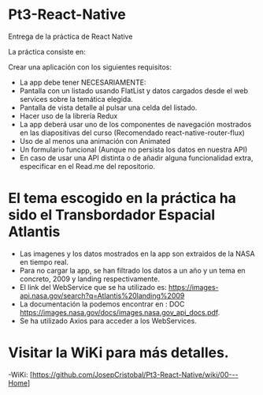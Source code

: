 # Pt3-React-Native
Entrega de la práctica de React Native

La práctica consiste en:

Crear una aplicación con los siguientes ​requisitos​:
- La app debe tener NECESARIAMENTE:
- Pantalla con un listado usando FlatList y datos cargados desde el web
services sobre la temática elegida.
- Pantalla de vista detalle al pulsar una celda del listado.
- Hacer uso de la librería Redux
- La app deberá usar uno de los componentes de navegación mostrados
en las diapositivas del curso​ (Recomendado ​react-native-router-flux​)
- Uso de al menos una animación con Animated
- Un formulario funcional (Aunque no persista los datos en nuestra API)
- En caso de usar una API distinta o de añadir alguna funcionalidad extra, especificar en el Read.me del repositorio.

# El tema escogido en la práctica ha sido el Transbordador Espacial Atlantis

- Las imagenes y los datos mostrados en la app son extraidos de la NASA en tiempo real.
- Para no cargar la app, se han filtrado los datos a un año y un tema en concreto, 2009 y landing respectivamente.
- El link del WebService que se ha utilizado es: https://images-api.nasa.gov/search?q=Atlantis%20landing%2009
- La documentación la podemos encontrar en : DOC https://images.nasa.gov/docs/images.nasa.gov_api_docs.pdf.
- Se ha utilizado Axios para acceder a los WebServices.

# Visitar la WiKi para más detalles.
 -WiKi: [https://github.com/JosepCristobal/Pt3-React-Native/wiki/00---Home]
